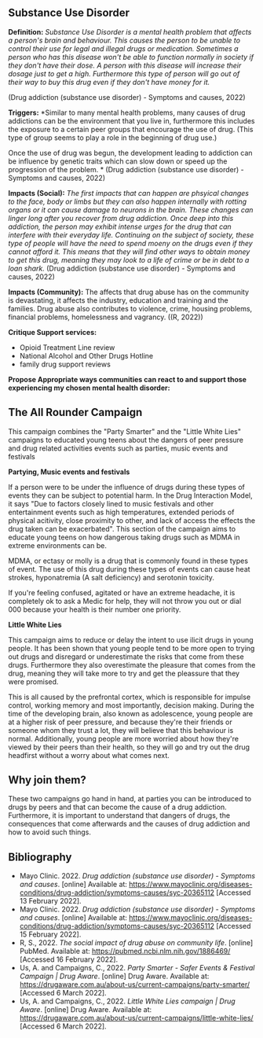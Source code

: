 ## Substance Use Disorder

**Definition:** *Substance Use Disorder is a mental health problem that affects a person's brain and behaviour. This causes the person to be unable to control their use for legal and illegal drugs or medication. Sometimes a person who has this disease won't be able to function normally in society if they don't have their dose. A person with this disease will increase their dosage just to get a high. Furthermore this type of person will go out of their way to buy this drug even if they don't have money for it.* 

(Drug addiction (substance use disorder) - Symptoms and causes, 2022)


**Triggers:** *Similar to many mental health problems, many causes of drug addictions can be the environment that you live in, furthermore this includes the exposure to a certain peer groups that encourage the use of drug. (This type of group seems to play a role in the beginning of drug use.)

Once the use of drug was begun, the development leading to addiction can be influence by genetic traits which can slow down or speed up the progression of the problem.
*
(Drug addiction (substance use disorder) - Symptoms and causes, 2022)

**Impacts (Social):** *The first impacts that can happen are phsyical changes to the face, body or limbs but they can also happen internally with rotting organs or it can cause damage to neurons in the brain. These changes can linger long after you recover from drug addiction. Once deep into this addiction, the person may exhibit intense urges for the drug that can interfere with their everyday life. Continuing on the subject of society, these type of people will have the need to spend moeny on the drugs even if they cannot afford it. This means that they will find other ways to obtain money to get this drug, meaning they may look to a life of crime or be in debt to a loan shark.*
(Drug addiction (substance use disorder) - Symptoms and causes, 2022)

**Impacts (Community):** The affects that drug abuse has on the community is devastating, it affects the industry, education and training and the families. Drug abuse also contributes to violence, crime, housing problems, financial problems, homelessness and vagrancy.
((R, 2022))

**Critique Support services:** 
- Opioid Treatment Line review 
- National Alcohol and Other Drugs Hotline
- family drug support reviews

**Propose Appropriate ways communities can react to and support those experiencing my chosen mental health disorder:** 

## The All Rounder Campaign

This campaign combines the "Party Smarter" and the "Little White Lies" campaigns to educated young teens about the dangers of peer pressure and drug related activities events such as parties, music events and festivals 

**Partying, Music events and festivals**

If a person were to be under the influence of drugs during these types of events they can be subject to potential harm. In the Drug Interaction Model, it says "Due to factors closely lined to music festivals and other entertainment events such as high temperatures, extended periods of physical acitivity, close proximity to other, and lack of access the effects the drug taken can be exacerbated". This section of the campaign aims to educate young teens on how dangerous taking drugs such as MDMA in extreme environments can be.


MDMA, or ectasy or molly is a drug that is commonly found in these types of event. The use of this drug during these types of events can cause heat strokes, hyponatremia (A salt deficiency) and serotonin toxicity.

If you're feeling confused, agitated or have an extreme headache, it is completely ok to ask a Medic for help, they will not throw you out or dial 000 because your health is their number one priority.

**Little White Lies**

This campaign aims to reduce or delay the intent to use ilicit drugs in young people. It has been shown that young people tend to be more open to trying out drugs and disregard or underestimate the risks that come from these drugs. Furthermore they also overestimate the pleasure that comes from the drug, meaning they will take more to try and get the pleassure that they were promised.

This is all caused by the prefrontal cortex, which is responsible for impulse control, working memory and most importantly, decision making. During the time of the developing brain, also known as adolescence, young people are at a higher risk of peer pressure, and because they're their friends or someone whom they trust a lot, they will believe that this behaviour is normal. Additionally, young people are more worried about how they're viewed by their peers than their health, so they will go and try out the drug headfirst without a worry about what comes next.

## Why join them?

These two campaigns go hand in hand, at parties you can be introduced to drugs by peers and that can become the cause of a drug addiction. Furthermore, it is important to understand that dangers of drugs, the consequences that come afterwards and the causes of drug addiction and how to avoid such things.



























## Bibliography 

- Mayo Clinic. 2022. _Drug addiction (substance use disorder) - Symptoms and causes_. [online] Available at: <https://www.mayoclinic.org/diseases-conditions/drug-addiction/symptoms-causes/syc-20365112> [Accessed 13 February 2022].
- Mayo Clinic. 2022. _Drug addiction (substance use disorder) - Symptoms and causes_. [online] Available at: <https://www.mayoclinic.org/diseases-conditions/drug-addiction/symptoms-causes/syc-20365112> [Accessed 15 February 2022].
- R, S., 2022. _The social impact of drug abuse on community life_. [online] PubMed. Available at: <https://pubmed.ncbi.nlm.nih.gov/1886469/> [Accessed 16 February 2022].
- Us, A. and Campaigns, C., 2022. _Party Smarter - Safer Events & Festival Campaign | Drug Aware_. [online] Drug Aware. Available at: <https://drugaware.com.au/about-us/current-campaigns/party-smarter/> [Accessed 6 March 2022].
- Us, A. and Campaigns, C., 2022. _Little White Lies campaign | Drug Aware_. [online] Drug Aware. Available at: <https://drugaware.com.au/about-us/current-campaigns/little-white-lies/> [Accessed 6 March 2022].